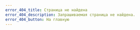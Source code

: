 ```yaml
---
error_404_title: Страница не найдена
error_404_description: Запрашиваемая страница не найдена.
error_404_button: На главную
---
```

